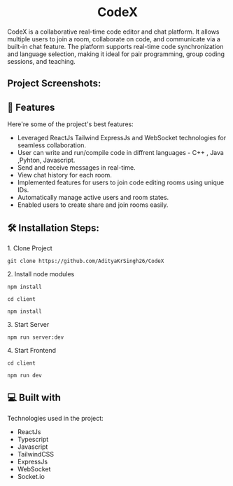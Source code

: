 <h1 align="center" id="title">CodeX</h1>

<p id="description">CodeX is a collaborative real-time code editor and chat platform. It allows multiple users to join a room, collaborate on code, and communicate via a built-in chat feature. The platform supports real-time code synchronization and language selection, making it ideal for pair programming, group coding sessions, and teaching.</p>

<h2>Project Screenshots:</h2>





<h2>🧐 Features</h2>

Here're some of the project's best features:

*   Leveraged ReactJs Tailwind ExpressJs and WebSocket technologies for seamless collaboration.
*   User can write and run/compile code in diffrent languages - C++ , Java ,Pyhton, Javascript.
*   Send and receive messages in real-time.
*   View chat history for each room.
*   Implemented features for users to join code editing rooms using unique IDs.
*   Automatically manage active users and room states.
*   Enabled users to create share and join rooms easily.
  

<h2>🛠️ Installation Steps:</h2>

<p>1. Clone Project</p>

```
git clone https://github.com/AdityaKrSingh26/CodeX
```

<p>2. Install node modules</p>

```
npm install
```
```
cd client
```
```
npm install
```

<p>3. Start Server</p>

```
npm run server:dev
```

<p>4. Start Frontend</p>

```
cd client
```

```
npm run dev
```

  
  
<h2>💻 Built with</h2>

Technologies used in the project:

*   ReactJs
*   Typescript
*   Javascript
*   TailwindCSS
*   ExpressJs
*   WebSocket
*   Socket.io
